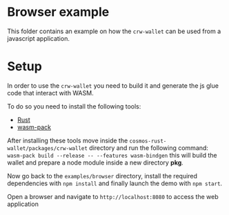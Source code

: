 # Browser example
This folder contains an example on how the `crw-wallet` can be used from a javascript application.

# Setup 
In order to use the `crw-wallet` you need to build it and generate the js glue code that interact with WASM.  

To do so you need to install the following tools:
* [Rust](https://www.rust-lang.org/tools/install)
* [wasm-pack](https://rustwasm.github.io/wasm-pack/installer/)

After installing these tools move inside the `cosmos-rust-wallet/packages/crw-wallet` directory and run the following command: 
`wasm-pack build --release -- --features wasm-bindgen` this will build the wallet and prepare a node module 
inside a new directory **pkg**.

Now go back to the `examples/browser` directory, install the required dependencies with `npm install` and 
finally launch the demo with `npm start`.

Open a browser and navigate to `http://localhost:8080` to access the web application
